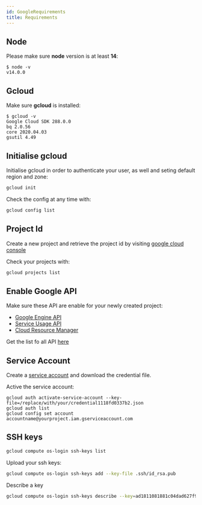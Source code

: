 ```yaml
---
id: GoogleRequirements
title: Requirements
---
```


## Node

Please make sure **node** version is at least **14**:

```
$ node -v
v14.0.0
```

## Gcloud

Make sure **gcloud** is installed:

```
$ gcloud -v
Google Cloud SDK 288.0.0
bq 2.0.56
core 2020.04.03
gsutil 4.49

```

## Initialise gcloud

Initialise gcloud in order to authenticate your user, as well and seting default region and zone:

```sh
gcloud init
```

Check the config at any time with:

```sh
gcloud config list
```

## Project Id

Create a new project and retrieve the project id
by visiting [google cloud console](https://console.cloud.google.com/home/dashboard)

Check your projects with:

```sh
gcloud projects list
```

## Enable Google API

Make sure these API are enable for your newly created project:

- [Google Engine API](https://console.cloud.google.com/apis/library/compute.googleapis.com)
- [Service Usage API](https://console.cloud.google.com/apis/library/serviceusage.googleapis.com)
- [Cloud Resource Manager](https://console.developers.google.com/apis/library/cloudresourcemanager.googleapis.com)

Get the list fo all API [here](https://console.cloud.google.com/apis/library)

## Service Account

Create a [service account](https://cloud.google.com/iam/docs/creating-managing-service-accounts) and download the credential file.

Active the service account:

    gcloud auth activate-service-account --key-file=/replace/with/your/credential1118fd0337b2.json
    gcloud auth list
    gcloud config set account accountname@yourproject.iam.gserviceaccount.com

## SSH keys

```sh
gcloud compute os-login ssh-keys list
```

Upload your ssh keys:

```sh
gcloud compute os-login ssh-keys add --key-file .ssh/id_rsa.pub
```

Describe a key

```sh
gcloud compute os-login ssh-keys describe --key=ad1811081881c04dad627f96b5d20ddd41fd44e31e76fc259c3e2534f75a190b
```

